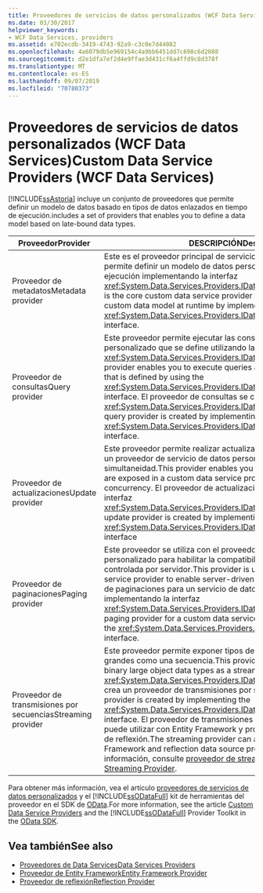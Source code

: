 ```yaml
---
title: Proveedores de servicios de datos personalizados (WCF Data Services)
ms.date: 03/30/2017
helpviewer_keywords:
- WCF Data Services, providers
ms.assetid: e702ecdb-3419-4743-92a9-c3c0e7d44082
ms.openlocfilehash: 4a6079db5e969154c4a9bb6451dd7c698c6d2088
ms.sourcegitcommit: d2e1dfa7ef2d4e9ffae3d431cf6a4ffd9c8d378f
ms.translationtype: MT
ms.contentlocale: es-ES
ms.lasthandoff: 09/07/2019
ms.locfileid: "70780373"
---
```

# <a name="custom-data-service-providers-wcf-data-services"></a><span data-ttu-id="c445e-102">Proveedores de servicios de datos personalizados (WCF Data Services)</span><span class="sxs-lookup"><span data-stu-id="c445e-102">Custom Data Service Providers (WCF Data Services)</span></span>
[!INCLUDE[ssAstoria](../../../../includes/ssastoria-md.md)] <span data-ttu-id="c445e-103">incluye un conjunto de proveedores que permite definir un modelo de datos basado en tipos de datos enlazados en tiempo de ejecución.</span><span class="sxs-lookup"><span data-stu-id="c445e-103">includes a set of providers that enables you to define a data model based on late-bound data types.</span></span>  
  
|<span data-ttu-id="c445e-104">Proveedor</span><span class="sxs-lookup"><span data-stu-id="c445e-104">Provider</span></span>|<span data-ttu-id="c445e-105">DESCRIPCIÓN</span><span class="sxs-lookup"><span data-stu-id="c445e-105">Description</span></span>|  
|--------------|-----------------|  
|<span data-ttu-id="c445e-106">Proveedor de metadatos</span><span class="sxs-lookup"><span data-stu-id="c445e-106">Metadata provider</span></span>|<span data-ttu-id="c445e-107">Este es el proveedor principal de servicios de datos personalizados que permite definir un modelo de datos personalizado en tiempo de ejecución implementando la interfaz <xref:System.Data.Services.Providers.IDataServiceMetadataProvider>.</span><span class="sxs-lookup"><span data-stu-id="c445e-107">This is the core custom data service provider that enables you to define a custom data model at runtime by implementing the <xref:System.Data.Services.Providers.IDataServiceMetadataProvider> interface.</span></span>|  
|<span data-ttu-id="c445e-108">Proveedor de consultas</span><span class="sxs-lookup"><span data-stu-id="c445e-108">Query provider</span></span>|<span data-ttu-id="c445e-109">Este proveedor permite ejecutar las consultas sobre un modelo de datos personalizado que se define utilizando la interfaz <xref:System.Data.Services.Providers.IDataServiceMetadataProvider>.</span><span class="sxs-lookup"><span data-stu-id="c445e-109">This provider enables you to execute queries against a custom data model that is defined by using the <xref:System.Data.Services.Providers.IDataServiceMetadataProvider> interface.</span></span> <span data-ttu-id="c445e-110">El proveedor de consultas se crea implementando la interfaz <xref:System.Data.Services.Providers.IDataServiceQueryProvider>.</span><span class="sxs-lookup"><span data-stu-id="c445e-110">The query provider is created by implementing the <xref:System.Data.Services.Providers.IDataServiceQueryProvider> interface.</span></span>|  
|<span data-ttu-id="c445e-111">Proveedor de actualizaciones</span><span class="sxs-lookup"><span data-stu-id="c445e-111">Update provider</span></span>|<span data-ttu-id="c445e-112">Este proveedor permite realizar actualizaciones a los tipos expuestos en un proveedor de servicio de datos personalizado y administrar la simultaneidad.</span><span class="sxs-lookup"><span data-stu-id="c445e-112">This provider enables you to make updates to types that are exposed in a custom data service provider and to manage concurrency.</span></span> <span data-ttu-id="c445e-113">El proveedor de actualizaciones se crea implementando la interfaz <xref:System.Data.Services.Providers.IDataServiceUpdateProvider>.</span><span class="sxs-lookup"><span data-stu-id="c445e-113">An update provider is created by implementing the <xref:System.Data.Services.Providers.IDataServiceUpdateProvider> interface</span></span>|  
|<span data-ttu-id="c445e-114">Proveedor de paginaciones</span><span class="sxs-lookup"><span data-stu-id="c445e-114">Paging provider</span></span>|<span data-ttu-id="c445e-115">Este proveedor se utiliza con el proveedor del servicio de datos personalizado para habilitar la compatibilidad con la paginación controlada por servidor.</span><span class="sxs-lookup"><span data-stu-id="c445e-115">This provider is used with the custom data service provider to enable server-driven paging support.</span></span> <span data-ttu-id="c445e-116">Un proveedor de paginaciones para un servicio de datos personalizado se crea implementando la interfaz <xref:System.Data.Services.Providers.IDataServicePagingProvider>.</span><span class="sxs-lookup"><span data-stu-id="c445e-116">A paging provider for a custom data service is created by implementing the <xref:System.Data.Services.Providers.IDataServicePagingProvider> interface.</span></span>|  
|<span data-ttu-id="c445e-117">Proveedor de transmisiones por secuencias</span><span class="sxs-lookup"><span data-stu-id="c445e-117">Streaming provider</span></span>|<span data-ttu-id="c445e-118">Este proveedor permite exponer tipos de datos de objetos binarios grandes como una secuencia.</span><span class="sxs-lookup"><span data-stu-id="c445e-118">This provider enables you to expose binary large object data types as a stream.</span></span> <span data-ttu-id="c445e-119">Si implementa la interfaz <xref:System.Data.Services.Providers.IDataServiceStreamProvider>, se crea un proveedor de transmisiones por secuencias.</span><span class="sxs-lookup"><span data-stu-id="c445e-119">A streaming provider is created by implementing the <xref:System.Data.Services.Providers.IDataServiceStreamProvider> interface.</span></span> <span data-ttu-id="c445e-120">El proveedor de transmisiones por secuencias también se puede utilizar con Entity Framework y proveedores de orígenes de datos de reflexión.</span><span class="sxs-lookup"><span data-stu-id="c445e-120">The streaming provider can also be used with Entity Framework and reflection data source providers.</span></span> <span data-ttu-id="c445e-121">Para obtener más información, consulte [proveedor de streaming](streaming-provider-wcf-data-services.md).</span><span class="sxs-lookup"><span data-stu-id="c445e-121">For more information, see [Streaming Provider](streaming-provider-wcf-data-services.md).</span></span>|  
  
 <span data-ttu-id="c445e-122">Para obtener más información, vea el artículo [proveedores de servicios de datos personalizados](https://go.microsoft.com/fwlink/?LinkID=186850) y el [!INCLUDE[ssODataFull](../../../../includes/ssodatafull-md.md)] kit de herramientas del proveedor en el SDK de [OData](https://go.microsoft.com/fwlink/?LinkId=186069).</span><span class="sxs-lookup"><span data-stu-id="c445e-122">For more information, see the article [Custom Data Service Providers](https://go.microsoft.com/fwlink/?LinkID=186850) and the [!INCLUDE[ssODataFull](../../../../includes/ssodatafull-md.md)] Provider Toolkit in the [OData SDK](https://go.microsoft.com/fwlink/?LinkId=186069).</span></span>  
  
## <a name="see-also"></a><span data-ttu-id="c445e-123">Vea también</span><span class="sxs-lookup"><span data-stu-id="c445e-123">See also</span></span>

- [<span data-ttu-id="c445e-124">Proveedores de Data Services</span><span class="sxs-lookup"><span data-stu-id="c445e-124">Data Services Providers</span></span>](data-services-providers-wcf-data-services.md)
- [<span data-ttu-id="c445e-125">Proveedor de Entity Framework</span><span class="sxs-lookup"><span data-stu-id="c445e-125">Entity Framework Provider</span></span>](entity-framework-provider-wcf-data-services.md)
- [<span data-ttu-id="c445e-126">Proveedor de reflexión</span><span class="sxs-lookup"><span data-stu-id="c445e-126">Reflection Provider</span></span>](reflection-provider-wcf-data-services.md)
